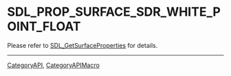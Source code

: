 # SDL_PROP_SURFACE_SDR_WHITE_POINT_FLOAT

Please refer to [SDL_GetSurfaceProperties](SDL_GetSurfaceProperties) for details.

----
[CategoryAPI](CategoryAPI), [CategoryAPIMacro](CategoryAPIMacro)

